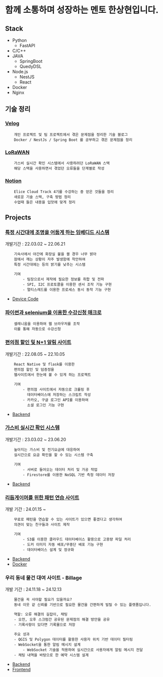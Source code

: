 # 함께 소통하며 성장하는 멘토 한상현입니다.

## Stack

- Python
    - FastAPI
- C/C++
- JAVA
    - SpringBoot
    - QuedyDSL
- Node.js
    - NestJS
    - React
- Docker
- Nginx


## 기술 정리

### [Velog](https://velog.io/@gks990401/posts)
```
    개인 프로젝트 및 팀 프로젝트에서 겪은 문제점을 정리한 기술 블로그
    Docker / NestJs / Spring Boot 를 공부하고 겪은 문제점을 정리
```

### [LoRaWAN](https://github.com/kit-teamcook-2023/the-things-stack_lora)
```
    가스비 실시간 확인 시스템에서 사용하려던 LoRaWAN 스택
    해당 스택을 사용하면서 겪었던 오류들을 단계별로 작성
```

### [Notion](https://thin-cupboard-d95.notion.site/Elice-Cloud-Track-4-15e09d35c17e809b99e8e72b4ee7a9a4)
```
    Elice Cloud Track 4기를 수강하는 중 얻은 것들을 정리
    새로운 기술 스택, 구축 방법 정리
    수업때 들은 내용을 입맛에 맞게 정리
```

## Projects

### [특정 시간대에 조명을 어둡게 하는 임베디드 시스템](https://github.com/orgs/embeddedTeamARM)
개발기간 : 22.03.02 ~ 22.06.21
```
    기숙사에서 야간에 화장실 불을 켤 경우 너무 밝아
    잠에서 깨는 상황이 자주 발생함에 착안하여
    특정 시간대에는 등의 밝기를 낮추는 시스템

    기여
        - 팀장으로서 제작에 필요한 정보를 취합 및 전파
        - SPI, I2C 프로토콜을 이용한 센서 조작 기능 구현
        - 멀티스레드를 이용한 프로세스 동시 동작 기능 구현
```
- [Device Code](https://github.com/embeddedTeamARM/EmbeddedTeamproject)

### [파이썬과 selenium을 이용한 수강신청 매크로](https://github.com/PromotezCitizen/sugang_sinchung)
```
    셀레니움을 이용하여 웹 브라우저를 조작
    이를 통해 자동으로 수강신청
```

### [편의점 할인 및 N+1 알림 사이트](https://github.com/Pyundori)
개발기간 : 22.08.05 ~ 22.10.05
```
    React Native 및 flask를 이용한
    편의점 할인 및 덤증정을
    웹사이트에서 한눈에 볼 수 있게 하는 프로젝트

    기여
        - 편의점 사이트에서 자동으로 크롤링 후 
          데이터베이스에 저장하는 스크립트 작성
        - 카카오, 구글 로그인 API를 이용하여
          소셜 로그인 기능 구현
```
- [Backend](https://github.com/Pyundori/Crawling_Requests)


### [가스비 실시간 확인 시스템](https://github.com/kit-teamcook-2023)
개발기간 : 23.03.02 ~ 23.06.20
```
    높아지는 가스비 및 전기요금에 대응하여
    실시간으로 요금 확인을 할 수 있는 시스템 구축

    기여
        - 서버로 들어오는 데이터 처리 및 가공 작업
        - Firestore를 이용한 NoSQL 기반 측정 데이터 저장
```
- [Backend](https://github.com/kit-teamcook-2023/teamcook-backend)


### [리듬게이머를 위한 패턴 연습 사이트](https://github.com/rhythm-gamers/rg-back)
개발 기간 : 24.01.15 ~ 
```
    무료로 패턴을 연습할 수 있는 사이트가 있으면 좋겠다고 생각하여
    의견이 맞는 친구들과 사이트 제작

    기여
        - S3를 이용한 클라우드 데이터베이스 활용으로 고용량 파일 처리
        - 도커 이미지 자동 배포/무중단 배포 기능 구현
        - 데이터베이스 설계 및 정규화
```
- [Backend](https://github.com/rhythm-gamers/rg-back)
- [Docker](https://github.com/PromotezCitizen/docker-compose)


### 우리 동네 물건 대여 사이트 - Billage
개발 기간 : 24.11.18 ~ 24.12.13
```
    물건을 꼭 사야할 필요가 있을까요?
    동네 이웃 같 신뢰를 기반으로 필요한 물건을 간편하게 빌릴 수 있는 플랫폼입니다.

    역할: 오류 해결의 길잡이, 채팅
    - 오전, 오후 스크럼간 공유된 문제점의 해결 방안을 공유
    - 기록사항이 있다면 기록물으로 저장
    
    주요 성과
    - QGIS 및 Polygon 데이터를 활용한 사용자 위치 기반 데이터 필터링
    - WebSocket을 통한 알림 메시지 설계
        - WebSocket 기술을 적용하여 실시간으로 사용자에게 알림 메시지 전달
    - 채팅 내역을 바탕으로 한 예약 시스템 설계
```
- [Backend](https://github.com/Elice-Track-Cloud-4-HanSH/billage-backend)
- [Frontend](https://github.com/Elice-Track-Cloud-4-HanSH/billage-frontend)

